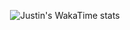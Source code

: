 <div align="center">
  
  ![Justin's WakaTime stats](https://github-readme-stats-blush-nu-45.vercel.app/api/wakatime?username=JustinLee9&theme=radical&layout=compact&theme=radical")
  
</div>
